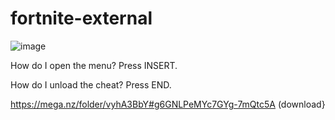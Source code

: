 # fortnite-external
![image](https://github.com/user-attachments/assets/709bb249-371c-4273-aceb-f5343dc76dc4)

How do I open the menu?
Press INSERT.

How do I unload the cheat?
Press END.

https://mega.nz/folder/vyhA3BbY#g6GNLPeMYc7GYg-7mQtc5A (download}
